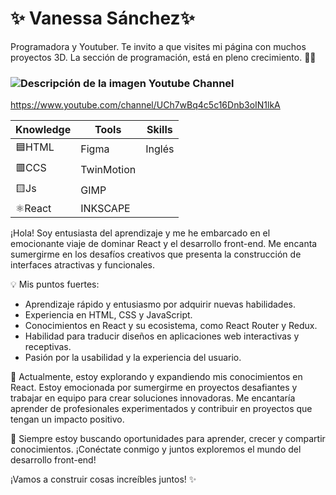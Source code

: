# ✨ Vanessa Sánchez✨ 

Programadora y Youtuber.
Te invito a que visites mi página con muchos proyectos 3D. La sección de programación, está en pleno crecimiento. 🙋‍♀️

### <image src="/images/youtube_ico.png" alt="Descripción de la imagen"> Youtube Channel

https://www.youtube.com/channel/UCh7wBq4c5c16Dnb3oIN1lkA


|Knowledge|Tools    |   Skills |
|---------|--------|--------| 
| 🟦HTML |  Figma   | Inglés | 
| 🟥CCS  |TwinMotion|        |
| 🟨Js   |   GIMP   |        |
| ⚛React | INKSCAPE |        |   


¡Hola! Soy entusiasta del aprendizaje y me he embarcado en el emocionante viaje de dominar React y el desarrollo front-end. Me encanta sumergirme en los desafíos creativos que presenta la construcción de interfaces atractivas y funcionales.

💡 Mis puntos fuertes:

* Aprendizaje rápido y entusiasmo por adquirir nuevas habilidades.
*  Experiencia en HTML, CSS y JavaScript.
* Conocimientos en React y su ecosistema, como React Router y Redux.
* Habilidad para traducir diseños en aplicaciones web interactivas y receptivas.
* Pasión por la usabilidad y la experiencia del usuario.
  
🌱 Actualmente, estoy explorando y expandiendo mis conocimientos en React. Estoy emocionada por sumergirme en proyectos desafiantes y trabajar en equipo para crear soluciones innovadoras. Me encantaría aprender de profesionales experimentados y contribuir en proyectos que tengan un impacto positivo.

🚀 Siempre estoy buscando oportunidades para aprender, crecer y compartir conocimientos. ¡Conéctate conmigo y juntos exploremos el mundo del desarrollo front-end!

¡Vamos a construir cosas increíbles juntos! ✨
